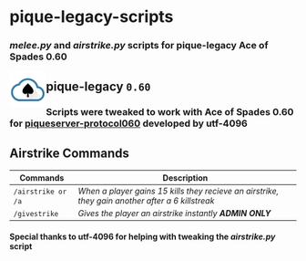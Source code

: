 # pique-legacy-scripts
### *melee.py* and *airstrike.py* scripts for pique-legacy Ace of Spades 0.60
<a href="https://github.com/utf-4096/pique-legacy">
<img src="https://raw.githubusercontent.com/piqueserver/piqueserver/4060e6423f4f06bd2fc818242267decd5a15b9e4/doc/logo.svg" href="https://github.com/utf-4096/pique-legacy" width="64" align="left">
</a>

## pique-legacy ``0.60``

### Scripts were tweaked to work with Ace of Spades 0.60 for [piqueserver-protocol060](https://github.com/utf-4096/pique-legacy) developed by utf-4096
## Airstrike Commands
|  Commands  |                                          Description                                                      |
| --------- | ------------------------------------------------------------------------------------------                 |
|`/airstrike or /a`  | *When a player gains 15 kills they recieve an airstrike, they gain another after a 6 killstreak*  |
|`/givestrike`       | *Gives the player an airstrike instantly* ***ADMIN ONLY***                                        |

#### Special thanks to utf-4096 for helping with tweaking the *airstrike.py* script
